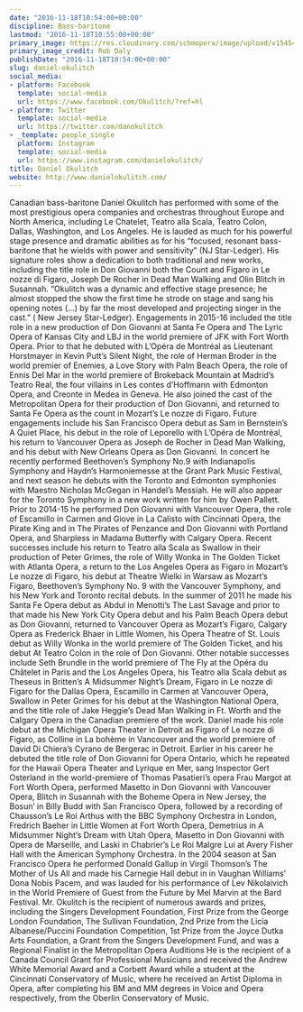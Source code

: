 ```yaml
---
date: "2016-11-18T10:54:00+00:00"
discipline: Bass-baritone
lastmod: "2016-11-18T10:55:00+00:00"
primary_image: https://res.cloudinary.com/schmopera/image/upload/v1545409169/media/webhook-uploads/1479466439183/2016-11-18---Daniel-Okulitch.jpg.jpg
primary_image_credit: Rob Daly
publishDate: "2016-11-18T10:54:00+00:00"
slug: daniel-okulitch
social_media:
- platform: Facebook
  template: social-media
  url: https://www.facebook.com/Okulitch/?ref=hl
- platform: Twitter
  template: social-media
  url: https://twitter.com/danokulitch
- _template: people_single
  platform: Instagram
  template: social-media
  url: https://www.instagram.com/danielokulitch/
title: Daniel Okulitch
website: http://www.danielokulitch.com/
---
```


Canadian bass-baritone Daniel Okulitch has performed with some of the most prestigious opera companies and orchestras throughout Europe and North America, including Le Chatelet, Teatro alla Scala, Teatro Colon, Dallas, Washington, and Los Angeles. He is lauded as much for his powerful stage presence and dramatic abilities as for his “focused, resonant bass-baritone that he wields with power and sensitivity” (NJ Star-Ledger). His signature roles show a dedication to both traditional and new works, including the title role in Don Giovanni both the Count and Figaro in Le nozze di Figaro, Joseph De Rocher in Dead Man Walking and Olin Blitch in Susannah. “Okulitch was a dynamic and effective stage presence; he almost stopped the show the first time he strode on stage and sang his opening notes (…) by far the most developed and projecting singer in the cast.” ( New Jersey Star-Ledger).
Engagements in 2015-16 included the title role in a new production of Don Giovanni at Santa Fe Opera and The Lyric Opera of Kansas City and LBJ in the world premiere of JFK with Fort Worth Opera. Prior to that he debuted with L’Opéra de Montréal as Lieutenant Horstmayer in Kevin Putt’s Silent Night, the role of Herman Broder in the world premier of Enemies, a Love Story with Palm Beach Opera, the role of Ennis Del Mar in the world premiere of Brokeback Mountain at Madrid’s Teatro Real, the four villains in Les contes d’Hoffmann with Edmonton Opera, and Creonte in Medea in Geneva. He also joined the cast of the Metropolitan Opera for their production of Don Giovanni, and returned to Santa Fe Opera as the count in Mozart’s Le nozze di Figaro. Future engagements include his San Francisco Opera debut as Sam in Bernstein’s A Quiet Place, his debut in the role of Leporello with L’Opéra de Montréal, his return to Vancouver Opera as Joseph de Rocher in Dead Man Walking, and his debut with New Orleans Opera as Don Giovanni. In concert he recently performed Beethoven’s Symphony No.9 with Indianapolis Symphony and Haydn’s Harmoniemesse at the Grant Park Music Festival, and next season he debuts with the Toronto and Edmonton symphonies with Maestro Nicholas McGegan in Handel’s Messiah. He will also appear for the Toronto Symphony in a new work written for him by Owen Pallett.
Prior to 2014-15 he performed Don Giovanni with Vancouver Opera, the role of Escamillo in Carmen and Giove in La Calisto with Cincinnati Opera, the Pirate King and in The Pirates of Penzance and Don Giovanni with Portland Opera, and Sharpless in Madama Butterfly with Calgary Opera. Recent successes include his return to Teatro alla Scala as Swallow in their production of Peter Grimes, the role of Willy Wonka in The Golden Ticket with Atlanta Opera, a return to the Los Angeles Opera as Figaro in Mozart’s Le nozze di Figaro, his debut at Theatre Wielki in Warsaw as Mozart’s Figaro, Beethoven’s Symphony No. 9 with the Vancouver Symphony, and his New York and Toronto recital debuts. In the summer of 2011 he made his Santa Fe Opera debut as Abdul in Menotti’s The Last Savage and prior to that made his New York City Opera debut and his Palm Beach Opera debut as Don Giovanni, returned to Vancouver Opera as Mozart’s Figaro, Calgary Opera as Frederick Bhaer in Little Women, his Opera Theatre of St. Louis debut as Willy Wonka in the world premiere of The Golden Ticket, and his debut At Teatro Colon in the role of Don Giovanni.
Other notable successes include Seth Brundle in the world premiere of The Fly at the Opéra du Châtelet in Paris and the Los Angeles Opera, his Teatro alla Scala debut as Theseus in Britten’s A Midsummer Night’s Dream, Figaro in Le nozze di Figaro for the Dallas Opera, Escamillo in Carmen at Vancouver Opera, Swallow in Peter Grimes for his debut at the Washington National Opera, and the title role of Jake Heggie’s Dead Man Walking in Ft. Worth and the Calgary Opera in the Canadian premiere of the work.  Daniel made his role debut at the Michigan Opera Theater in Detroit as Figaro of Le nozze di Figaro, as Colline in La bohème in Vancouver and the world premiere of David Di Chiera’s Cyrano de Bergerac in Detroit.
Earlier in his career he debuted the title role of Don Giovanni for Opera Ontario, which he repeated for the Hawaii Opera Theater and Lyrique en Mer, sang Inspector Gert Osterland in the world-premiere of Thomas Pasatieri’s opera Frau Margot at Fort Worth Opera, performed Masetto in Don Giovanni with Vancouver Opera, Blitch in Susannah with the Boheme Opera in New Jersey, the Bosun’ in Billy Budd with San Francisco Opera, followed by a recording of Chausson’s Le Roi Arthus with the BBC Symphony Orchestra in London, Fredrich Baeher in Little Women at Fort Worth Opera, Demetrius in A Midsummer Night’s Dream with Utah Opera, Masetto in Don Giovanni with Opera de Marseille, and Laski in Chabrier’s Le Roi Malgre Lui at Avery Fisher Hall with the American Symphony Orchestra. In the 2004 season at San Francisco Opera he performed Donald Gallup in Virgil Thomson’s The Mother of Us All and made his Carnegie Hall debut in in Vaughan Williams’ Dona Nobis Pacem, and was lauded for his performance of Lev Nikolaivich in the World Premiere of Guest from the Future by Mel Marvin at the Bard Festival.
Mr. Okulitch is the recipient of numerous awards and prizes, including the Singers Development Foundation, First Prize from the George London Foundation, The Sullivan Foundation, 2nd Prize from the Licia Albanese/Puccini Foundation Competition, 1st Prize from the Joyce Dutka Arts Foundation, a Grant from the Singers Development Fund, and was a Regional Finalist in the Metropolitan Opera Auditions He is the recipient of a Canada Council Grant for Professional Musicians and received the Andrew White Memorial Award and a Corbett Award while a student at the Cincinnati Conservatory of Music, where he received an Artist Diploma in Opera, after completing his BM and MM degrees in Voice and Opera respectively, from the Oberlin Conservatory of Music.

